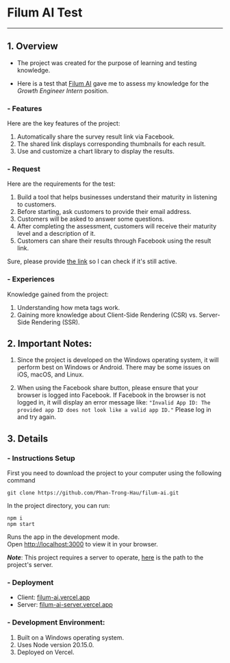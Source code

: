 # Filum AI Test

---

## 1. Overview

- The project was created for the purpose of learning and testing knowledge.

- Here is a test that [Filum AI](https://filum.ai/) gave me to assess my knowledge for the _Growth Engineer Intern_ position.

### - Features

Here are the key features of the project:

1. Automatically share the survey result link via Facebook.
2. The shared link displays corresponding thumbnails for each result.
3. Use and customize a chart library to display the results.

### - Request

Here are the requirements for the test:

1. Build a tool that helps businesses understand their maturity in listening to customers.
2. Before starting, ask customers to provide their email address.
3. Customers will be asked to answer some questions.
4. After completing the assessment, customers will receive their maturity level and a description of it.
5. Customers can share their results through Facebook using the result link.

Sure, please provide [the link](https://filumxmp.sg.larksuite.com/docx/KACPdn6L7oAHzXxLk4Ol1IbJgLh) so I can check if it's still active.

### - Experiences

Knowledge gained from the project:

1. Understanding how meta tags work.
2. Gaining more knowledge about Client-Side Rendering (CSR) vs. Server-Side Rendering (SSR).

## 2. Important Notes:

1. Since the project is developed on the Windows operating system, it will perform best on Windows or Android. There may be some issues on iOS, macOS, and Linux.

2. When using the Facebook share button, please ensure that your browser is logged into Facebook. If Facebook in the browser is not logged in, it will display an error message like:
   `"Invalid App ID: The provided app ID does not look like a valid app ID."`
   Please log in and try again.

## 3. Details

### - Instructions Setup

First you need to download the project to your computer using the following command

```
git clone https://github.com/Phan-Trong-Hau/filum-ai.git
```

In the project directory, you can run:

```
npm i
npm start
```

Runs the app in the development mode.\
Open [http://localhost:3000](http://localhost:3000) to view it in your browser.

**_Note_**: This project requires a server to operate, [here](https://github.com/Phan-Trong-Hau/filum-ai-server) is the path to the project's server.

### - Deployment

- Client: [filum-ai.vercel.app](https://filum-ai.vercel.app/)
- Server: [filum-ai-server.vercel.app](https://filum-ai-server.vercel.app/)

### - Development Environment:

1. Built on a Windows operating system.
2. Uses Node version 20.15.0.
3. Deployed on Vercel.

